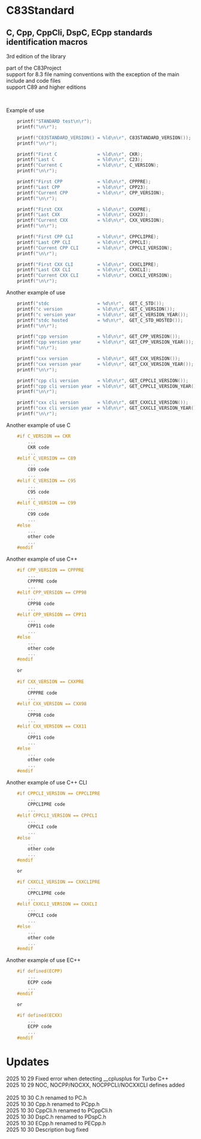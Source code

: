# C83Standard

## C, Cpp, CppCli, DspC, ECpp standards identification macros

3rd edition of the library

part of the C83Project<br>
support for 8.3 file naming conventions with the exception of the main include and code files<br>
support C89 and higher editions<br>

<br>

Example of use
```c
    printf("STANDARD test\n\r");
    printf("\n\r");

    printf("C83STANDARD_VERSION() = %ld\n\r", C83STANDARD_VERSION());
    printf("\n\r");

    printf("First C               = %ld\n\r", CKR);
    printf("Last C                = %ld\n\r", C23);
    printf("Current C             = %ld\n\r", C_VERSION);
    printf("\n\r");

    printf("First CPP             = %ld\n\r", CPPPRE);
    printf("Last CPP              = %ld\n\r", CPP23);
    printf("Current CPP           = %ld\n\r", CPP_VERSION);
    printf("\n\r");

    printf("First CXX             = %ld\n\r", CXXPRE);
    printf("Last CXX              = %ld\n\r", CXX23);
    printf("Current CXX           = %ld\n\r", CXX_VERSION);
    printf("\n\r");

    printf("First CPP CLI         = %ld\n\r", CPPCLIPRE);
    printf("Last CPP CLI          = %ld\n\r", CPPCLI);
    printf("Current CPP CLI       = %ld\n\r", CPPCLI_VERSION);
    printf("\n\r");

    printf("First CXX CLI         = %ld\n\r", CXXCLIPRE);
    printf("Last CXX CLI          = %ld\n\r", CXXCLI);
    printf("Current CXX CLI       = %ld\n\r", CXXCLI_VERSION);
    printf("\n\r");
```

Another example of use
```c
    printf("stdc                  = %d\n\r",  GET_C_STD());
    printf("c version             = %ld\n\r", GET_C_VERSION());
    printf("c version year        = %ld\n\r", GET_C_VERSION_YEAR());
    printf("stdc hosted           = %d\n\r",  GET_C_STD_HOSTED());
    printf("\n\r");

    printf("cpp version           = %ld\n\r", GET_CPP_VERSION());
    printf("cpp version year      = %ld\n\r", GET_CPP_VERSION_YEAR());
    printf("\n\r");

    printf("cxx version           = %ld\n\r", GET_CXX_VERSION());
    printf("cxx version year      = %ld\n\r", GET_CXX_VERSION_YEAR());
    printf("\n\r");

    printf("cpp cli version       = %ld\n\r", GET_CPPCLI_VERSION());
    printf("cpp cli version year  = %ld\n\r", GET_CPPCLI_VERSION_YEAR());
    printf("\n\r");

    printf("cxx cli version       = %ld\n\r", GET_CXXCLI_VERSION());
    printf("cxx cli version year  = %ld\n\r", GET_CXXCLI_VERSION_YEAR());
    printf("\n\r");
```

Another example of use C
```c
    #if C_VERSION == CKR
        ...
        CKR code
        ...
    #elif C_VERSION == C89
        ...
        C89 code
        ...
    #elif C_VERSION == C95
        ...
        C95 code
        ...
    #elif C_VERSION == C99
        ...
        C99 code
        ...
    #else
        ...
        other code
        ...
    #endif
```

Another example of use C++
```c
    #if CPP_VERSION == CPPPRE
        ...
        CPPPRE code
        ...
    #elif CPP_VERSION == CPP98
        ...
        CPP98 code
        ...
    #elif CPP_VERSION == CPP11
        ...
        CPP11 code
        ...
    #else
        ...
        other code
        ...
    #endif
 
    or
 
    #if CXX_VERSION == CXXPRE
        ...
        CPPPRE code
        ...
    #elif CXX_VERSION == CXX98
        ...
        CPP98 code
        ...
    #elif CXX_VERSION == CXX11
        ...
        CPP11 code
        ...
    #else
        ...
        other code
        ...
    #endif
```

Another example of use C++ CLI
```c
    #if CPPCLI_VERSION == CPPCLIPRE
        ...
        CPPCLIPRE code
        ...
    #elif CPPCLI_VERSION == CPPCLI
        ...
        CPPCLI code
        ...
    #else
        ...
        other code
        ...
    #endif

    or

    #if CXXCLI_VERSION == CXXCLIPRE
        ...
        CPPCLIPRE code
        ...
    #elif CXXCLI_VERSION == CXXCLI
        ...
        CPPCLI code
        ...
    #else
        ...
        other code
        ...
    #endif
```

Another example of use EC++
```c
    #if defined(ECPP)
        ...
        ECPP code
        ...
    #endif

    or
 
    #if defined(ECXX)
        ...
        ECPP code
        ...
    #endif
```

# Updates
2025 10 29 Fixed error when detecting __cplusplus for Turbo C++<br>
2025 10 29 NOC, NOCPP/NOCXX, NOCPPCLI/NOCXXCLI defines added<br>
<br>
2025 10 30 C.h renamed to PC.h<br>
2025 10 30 Cpp.h renamed to PCpp.h<br>
2025 10 30 CppCli.h renamed to PCppCli.h<br>
2025 10 30 DspC.h renamed to PDspC.h<br>
2025 10 30 ECpp.h renamed to PECpp.h<br>
2025 10 30 Description bug fixed<br>
<br>
